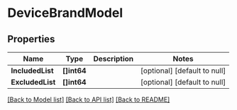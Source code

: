# DeviceBrandModel

## Properties
Name | Type | Description | Notes
------------ | ------------- | ------------- | -------------
**IncludedList** | **[]int64** |  | [optional] [default to null]
**ExcludedList** | **[]int64** |  | [optional] [default to null]

[[Back to Model list]](../README.md#documentation-for-models) [[Back to API list]](../README.md#documentation-for-api-endpoints) [[Back to README]](../README.md)


